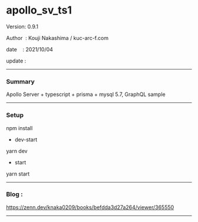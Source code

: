 ﻿# apollo_sv_ts1

 Version: 0.9.1

 Author  : Kouji Nakashima / kuc-arc-f.com

 date    : 2021/10/04

 update  :

***
### Summary

Apollo Server + typescript + prisma + mysql 5.7, GraphQL sample

***
### Setup

npm install

* dev-start

yarn dev

* start

yarn start

***
### Blog :

 https://zenn.dev/knaka0209/books/befdda3d27a264/viewer/365550
 
***


